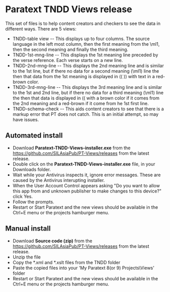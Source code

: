 # Paratext TNDD Views release

This set of files is to help content creators and checkers to see the data in different ways. There are 5 views:

- TNDD-table view -- This displays up to four columns. The source language in the left most column, then the first meaning from the \ml1, then the second meaning and finally the third meaning.
- TNDD-1st-mng-line -- This displays the 1st meaning line preceded by the verse reference. Each verse starts on a new line.
- TNDD-2nd-mng-line -- This displays the 2nd meaning line and is similar to the 1st line, but if there no data for a second meaning (\ml1) line the then that data from the 1st meaning is displayed in (( )) with text in a red-brown color.
- TNDD-3rd-mng-line -- This displays the 3rd meaning line and is similar to the 1st and 2nd line, but if there no data for a third meaning (\ml1) line the then that data is displayed in (( with a brown color if it comes from the 2nd meaning and a red-brown if it come from he 1st first line.
- TNDD-schema-check -- This aids content creators to see that there is a markup error that PT does not catch. This is an initial attempt, so may have issues.

## Automated install

- Download **Paratext-TNDD-Views-installer.exe** from the https://github.com/SILAsiaPub/PT-Views/releases from the latest release.
- Double click on the **Paratext-TNDD-Views-installer.exe** file, in your Downloads folder.
- Wait while your Antivirus inspects it, ignore error messages. These are caused by the Antivirus interupting installer.
- When the User Account Control appears asking "Do you want to allow this app from and unknown publisher to make changes to this device?" click Yes.
- Follow the prompts.
- Restart or Start Paratext and the new views should be available in the Ctrl+E menu or the projects hamburger menu.


## Manual install

- Download **Source code (zip)** from the https://github.com/SILAsiaPub/PT-Views/releases from the latest release.
- Unzip the file
- Copy the *.xml and *.xslt files from the TNDD folder
- Paste the copied files into your 'My Paratext 8(or 9) Projects\Views' folder
- Restart or Start Paratext and the new views should be available in the Ctrl+E menu or the projects hamburger menu.


